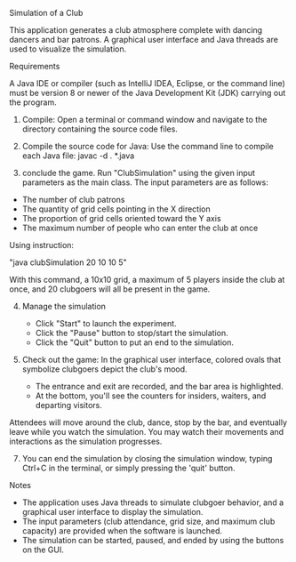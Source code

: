 Simulation of a Club 

This application generates a club atmosphere complete with dancing dancers and bar patrons. A graphical user interface and Java threads are used to visualize the simulation.

Requirements

A Java IDE or compiler (such as IntelliJ IDEA, Eclipse, or the command line) must be version 8 or newer of the Java Development Kit (JDK) carrying out the program.

1. Compile: Open a terminal or command window and navigate to the directory containing the source code files.

2. Compile the source code for Java: Use the command line to compile each Java file:
                             javac -d . *.java

3. conclude the game. Run "ClubSimulation" using the given input parameters as the main class. The input parameters are as follows: 
  - The number of club patrons 
  - The quantity of grid cells pointing in the X direction
  - The proportion of grid cells oriented toward the Y axis
  - The maximum number of people who can enter the club at once

Using instruction:

   "java clubSimulation 20 10 10 5"

With this command, a 10x10 grid, a maximum of 5 players inside the club at once, and 20 clubgoers will all be present in the game.

4. Manage the simulation
   - Click "Start" to launch the experiment.
   - Click the "Pause" button to stop/start the simulation.
   - Click the "Quit" button to put an end to the simulation.

5. Check out the game: In the graphical user interface, colored ovals that symbolize clubgoers depict the club's mood.
   - The entrance and exit are recorded, and the bar area is highlighted.
   - At the bottom, you'll see the counters for insiders, waiters, and departing visitors.

Attendees will move around the club, dance, stop by the bar, and eventually leave while you watch the simulation. You may watch their movements and interactions as the simulation progresses.

7. You can end the simulation by closing the simulation window, typing Ctrl+C in the terminal, or simply pressing the 'quit' button.

Notes 
  - The application uses Java threads to simulate clubgoer behavior, and a graphical user interface to display the simulation.
  - The input parameters (club attendance, grid size, and maximum club capacity) are provided when the software is launched.
  - The simulation can be started, paused, and ended by using the buttons on the GUI.

